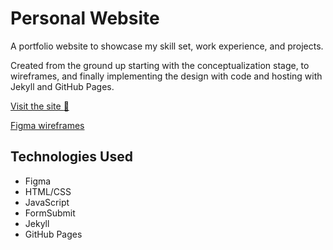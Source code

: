 # Personal Website
A portfolio website to showcase my skill set, work experience, and projects. 

Created from the ground up starting with the conceptualization stage, to wireframes, and finally implementing the design with code and hosting with Jekyll and GitHub Pages.

[Visit the site :rocket:](https://sharonywu.github.io/)

[Figma wireframes](https://www.figma.com/file/irEhh6dhLUSpMnjJ76W7jg/Portfolio-Wireframe?node-id=0%3A1)

## Technologies Used
- Figma
- HTML/CSS
- JavaScript
- FormSubmit
- Jekyll
- GitHub Pages